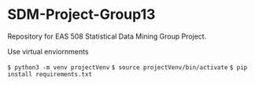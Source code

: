 # SDM-Project-Group13

Repository for EAS 508 Statistical Data Mining Group Project.

Use virtual enviornments

`$ python3 -m venv projectVenv`
`$ source projectVenv/bin/activate`
`$ pip install requirements.txt`
